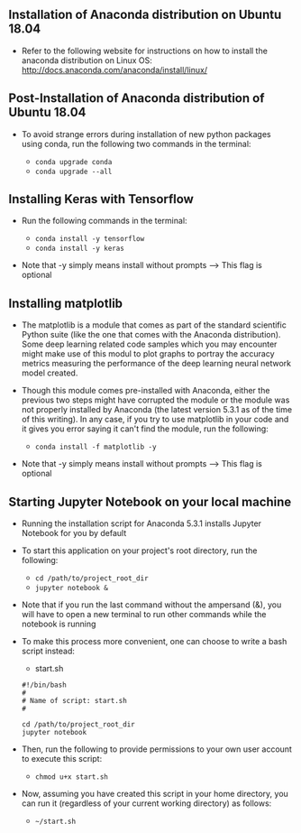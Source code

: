 ## Installation of Anaconda distribution on Ubuntu 18.04

* Refer to the following website for instructions on how to install the anaconda distribution on Linux OS: http://docs.anaconda.com/anaconda/install/linux/

## Post-Installation of Anaconda distribution of Ubuntu 18.04

* To avoid strange errors during installation of new python packages using conda, run the following two commands in the terminal:

	* `conda upgrade conda`
	* `conda upgrade --all`

## Installing Keras with Tensorflow

* Run the following commands in the terminal:

	* `conda install -y tensorflow`
	* `conda install -y keras`

* Note that -y simply means install without prompts --> This flag is optional

## Installing matplotlib

* The matplotlib is a module that comes as part of the standard scientific Python suite (like the one that comes with the Anaconda distribution). Some deep learning related code samples which you may encounter might make use of this modul to plot graphs to portray the accuracy metrics measuring the performance of the deep learning neural network model created.

* Though this module comes pre-installed with Anaconda, either the previous two steps might have corrupted the module or the module was not properly installed by Anaconda (the latest version 5.3.1 as of the time of this writing). In any case, if you try to use matplotlib in your code and it gives you error saying it can't find the module, run the following:

	* `conda install -f matplotlib -y`

* Note that -y simply means install without prompts --> This flag is optional

## Starting Jupyter Notebook on your local machine

* Running the installation script for Anaconda 5.3.1 installs Jupyter Notebook for you by default

* To start this application on your project's root directory, run the following:

	* `cd /path/to/project_root_dir`
	* `jupyter notebook &`

* Note that if you run the last command without the ampersand (&), you will have to open a new terminal to run other commands while the notebook is running

* To make this process more convenient, one can choose to write a bash script instead:

	* start.sh
	
	```shell
	#!/bin/bash
	#
	# Name of script: start.sh
	#
	
	cd /path/to/project_root_dir
	jupyter notebook
	```

* Then, run the following to provide permissions to your own user account to execute this script:

	* `chmod u+x start.sh`

* Now, assuming you have created this script in your home directory, you can run it (regardless of your current working directory) as follows:

	* `~/start.sh`
